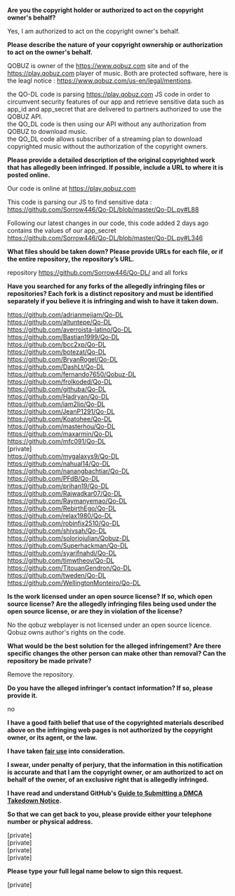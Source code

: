 **Are you the copyright holder or authorized to act on the copyright owner's behalf?**

Yes, I am authorized to act on the copyright owner's behalf.

**Please describe the nature of your copyright ownership or authorization to act on the owner's behalf.**

QOBUZ is owner of the https://www.qobuz.com site and of the https://play.qobuz.com player of music. Both are protected software, here is the leagl notice : https://www.qobuz.com/us-en/legal/mentions.

the QO-DL code is parsing https://play.qobuz.com JS code in order to circumvent security features of our app and retrieve sensitive data such as app_id and app_secret that are delivered to partners authorized to use the QOBUZ API.  
the QO_DL code is then using our API without any authorization from QOBUZ to download music.  
the QO_DL code allows subscriber of a streaming plan to download copyrighted music without the authorization of the copyright owners.

**Please provide a detailed description of the original copyrighted work that has allegedly been infringed. If possible, include a URL to where it is posted online.**

Our code is online at https://play.qobuz.com

This code is parsing our JS to find sensitive data :  
https://github.com/Sorrow446/Qo-DL/blob/master/Qo-DL.py#L88

Following our latest changes in our code, this code added 2 days ago contains the values of our app_secret  
https://github.com/Sorrow446/Qo-DL/blob/master/Qo-DL.py#L346

**What files should be taken down? Please provide URLs for each file, or if the entire repository, the repository’s URL.**

repository https://github.com/Sorrow446/Qo-DL/ and all forks

**Have you searched for any forks of the allegedly infringing files or repositories? Each fork is a distinct repository and must be identified separately if you believe it is infringing and wish to have it taken down.**

https://github.com/adrianmejiam/Qo-DL  
https://github.com/altuntepe/Qo-DL  
https://github.com/averroista-latino/Qo-DL  
https://github.com/Bastian1999/Qo-DL  
https://github.com/bcc2xp/Qo-DL  
https://github.com/botezat/Qo-DL  
https://github.com/BryanRogel/Qo-DL  
https://github.com/DashLt/Qo-DL  
https://github.com/fernando7650/Qobuz-DL  
https://github.com/frolkoded/Qo-DL  
https://github.com/githuba/Qo-DL  
https://github.com/Hadryan/Qo-DL   
https://github.com/iam2lio/Qo-DL  
https://github.com/JeanP1291/Qo-DL  
https://github.com/Koatohee/Qo-DL  
https://github.com/masterhou/Qo-DL  
https://github.com/maxarmin/Qo-DL  
https://github.com/mfc091/Qo-DL  
[private]  
https://github.com/mygalaxys9/Qo-DL  
https://github.com/nahual14/Qo-DL  
https://github.com/nanangbachtiar/Qo-DL  
https://github.com/PFdB/Qo-DL  
https://github.com/prihan19/Qo-DL  
https://github.com/Rajwadkar07/Qo-DL  
https://github.com/Raymanyemao/Qo-DL  
https://github.com/RebirthEgo/Qo-DL  
https://github.com/relax1980/Qo-DL  
https://github.com/robinfix2510/Qo-DL  
https://github.com/shivsah/Qo-DL  
https://github.com/soloriojulian/Qobuz-DL  
https://github.com/Superhackman/Qo-DL  
https://github.com/syarifnahdi/Qo-DL  
https://github.com/timwtheov/Qo-DL  
https://github.com/TitouanGendron/Qo-DL  
https://github.com/tweden/Qo-DL  
https://github.com/WellingtonMonteiro/Qo-DL

**Is the work licensed under an open source license? If so, which open source license? Are the allegedly infringing files being used under the open source license, or are they in violation of the license?**

No the qobuz webplayer is not licensed under an open source licence. Qobuz owns author's rights on the code.

**What would be the best solution for the alleged infringement? Are there specific changes the other person can make other than removal? Can the repository be made private?**

Remove the repository.

**Do you have the alleged infringer’s contact information? If so, please provide it.**

no

**I have a good faith belief that use of the copyrighted materials described above on the infringing web pages is not authorized by the copyright owner, or its agent, or the law.**

**I have taken <a href="https://www.lumendatabase.org/topics/22">fair use</a> into consideration.**

**I swear, under penalty of perjury, that the information in this notification is accurate and that I am the copyright owner, or am authorized to act on behalf of the owner, of an exclusive right that is allegedly infringed.**

**I have read and understand GitHub's <a href="https://help.github.com/articles/guide-to-submitting-a-dmca-takedown-notice/">Guide to Submitting a DMCA Takedown Notice</a>.**

**So that we can get back to you, please provide either your telephone number or physical address.**

[private]  
[private]  
[private]  
[private]  

**Please type your full legal name below to sign this request.**

[private]
